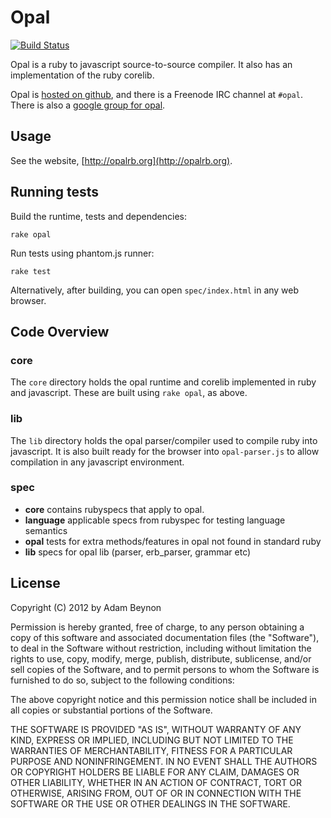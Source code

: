 # Opal

[![Build Status](https://secure.travis-ci.org/opal/opal.png?branch=master)](http://travis-ci.org/opal/opal)

Opal is a ruby to javascript source-to-source compiler. It also has an 
implementation of the ruby corelib.

Opal is [hosted on github](http://github.com/opal/opal), and there
is a Freenode IRC channel at `#opal`. There is also a [google group for opal](http://groups.google.com/forum/#!forum/opalrb).

## Usage

See the website, [http://opalrb.org](http://opalrb.org).

## Running tests

Build the runtime, tests and dependencies:

```
rake opal
```

Run tests using phantom.js runner:

```
rake test
```

Alternatively, after building, you can open `spec/index.html` in any
web browser.

## Code Overview

### core

The `core` directory holds the opal runtime and corelib implemented in
ruby and javascript. These are built using `rake opal`, as above.

### lib

The `lib` directory holds the opal parser/compiler used to compile ruby
into javascript. It is also built ready for the browser into `opal-parser.js`
to allow compilation in any javascript environment.

### spec

* **core** contains rubyspecs that apply to opal.
* **language** applicable specs from rubyspec for testing language semantics
* **opal** tests for extra methods/features in opal not found in standard ruby
* **lib** specs for opal lib (parser, erb\_parser, grammar etc)

## License

Copyright (C) 2012 by Adam Beynon

Permission is hereby granted, free of charge, to any person obtaining a copy
of this software and associated documentation files (the "Software"), to deal
in the Software without restriction, including without limitation the rights
to use, copy, modify, merge, publish, distribute, sublicense, and/or sell
copies of the Software, and to permit persons to whom the Software is
furnished to do so, subject to the following conditions:

The above copyright notice and this permission notice shall be included in
all copies or substantial portions of the Software.

THE SOFTWARE IS PROVIDED "AS IS", WITHOUT WARRANTY OF ANY KIND, EXPRESS OR
IMPLIED, INCLUDING BUT NOT LIMITED TO THE WARRANTIES OF MERCHANTABILITY,
FITNESS FOR A PARTICULAR PURPOSE AND NONINFRINGEMENT. IN NO EVENT SHALL THE
AUTHORS OR COPYRIGHT HOLDERS BE LIABLE FOR ANY CLAIM, DAMAGES OR OTHER
LIABILITY, WHETHER IN AN ACTION OF CONTRACT, TORT OR OTHERWISE, ARISING FROM,
OUT OF OR IN CONNECTION WITH THE SOFTWARE OR THE USE OR OTHER DEALINGS IN
THE SOFTWARE.